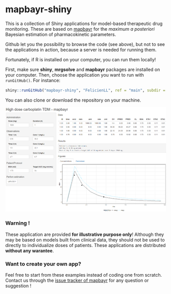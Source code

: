 
# mapbayr-shiny

<!-- badges: start -->
<!-- badges: end -->

This is a collection of Shiny applications for model-based therapeutic drug monitoring. These are based on [mapbayr](https://github.com/FelicienLL/mapbayr) for the *maximum a posteriori* Bayesian estimation of pharmacokinetic parameters.

Github let you the possibility to browse the code (see above), but not to see the applications in action, because a server is needed for running them. 

Fortunately, if R is installed on your computer, you can run them locally! 

First, make sure **shiny**, **mrgsolve** and **mapbayr** packages are installed on your computer.
Then, choose the application you want to run with `runGitHub()`. For instance: 
```r
shiny::runGitHub("mapbayr-shiny", "FelicienLL", ref = "main", subdir = "901-carboplatin")
```

You can also clone or download the repository on your machine.

![](appshiny901.png)<!-- -->


### Warning !

These application are provided **for illustrative purpose only**! Although they may be based on models built from clinical data, they should not be used to directly to individualize doses of patients. These applications are distributed **without any warantee**.

### Want to create your own app?
Feel free to start from these examples instead of coding one from scratch. Contact us through the [issue tracker of mapbayr](https://github.com/FelicienLL/mapbayr/issues) for any question or suggestion !
